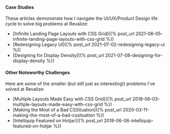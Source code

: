 #### Case Studies

These articles demonstrate how I navigate the UI/UX/Product Design life cycle to
solve big problems at Revalize:

- [Infinite Landing Page Layouts with CSS Grid]({% post_url 2021-08-05-infinite-landing-page-layouts-with-css-grid %})
- [Redesigning Legacy UI]({% post_url 2021-07-02-redesigning-legacy-ui %})
- [Designing for Display Density]({% post_url 2021-07-08-designing-for-display-density %})

#### Other Noteworthy Challenges

Here are some of the smaller (but still just as interesting!) problems I've
solved at Revalize:

- [Multiple Layouts Made Easy with CSS Grid]({% post_url 2018-06-03-multiple-layouts-made-easy-with-css-grid %})
- [Making the Most of a Bad CSSituation]({% post_url 2020-03-11-making-the-most-of-a-bad-cssituation %})
- [Intelliquip Featured on Hotjar]({% post_url 2018-06-06-intelliquip-featured-on-hotjar %})